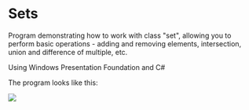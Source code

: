 # Sets

Program demonstrating how to work with  class "set", allowing you to perform basic operations - adding and removing elements, intersection, union and difference of multiple, etc. 

Using Windows Presentation Foundation and C#

The program looks like this:

![](screenshot)
